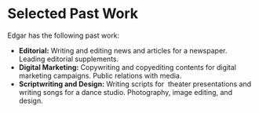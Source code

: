 # Selected Past Work
Edgar has the following past work:

- **Editorial:** Writing and editing news and articles for a newspaper. Leading editorial supplements.
- **Digital Marketing:** Copywriting and copyediting contents for digital marketing campaigns. Public relations with media.
- **Scriptwriting and Design:** Writing scripts for  theater presentations and writing songs for a dance studio. Photography, image editing, and design.